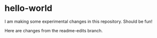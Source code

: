 # hello-world

I am making some experimental changes in this repository.  Should be fun!

Here are changes from the readme-edits branch.
